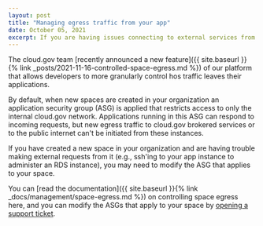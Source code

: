 ```yaml
---
layout: post
title: "Managing egress traffic from your app"
date: October 05, 2021
excerpt: If you are having issues connecting to external services from your app, use these tips to troubleshoot
---
```


The cloud.gov team [recently announced a new feature]({{ site.baseurl }}{% link _posts/2021-11-16-controlled-space-egress.md %}) of our platform that allows developers to more granularly control hos traffic leaves their applications.

By default, when new spaces are created in your organization an application security group (ASG) is applied that restricts access to only the internal cloud.gov network. Applications running in this ASG can respond to incoming requests, but new egress traffic to cloud.gov brokered services or to the public internet can't be initiated from these instances.

If you have created a new space in your organization and are having trouble making external requests from it (e.g., ssh'ing to your app instance to administer an RDS instance), you may need to modify the ASG that applies to your space.

You can [read the documentation]({{ site.baseurl }}{% link _docs/management/space-egress.md %}) on controlling space egress here, and you can modify the ASGs that apply to your space by [opening a support ticket](mailto:support@clou.gov).
